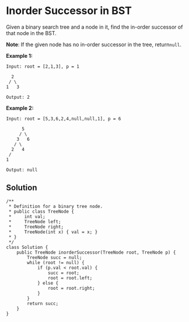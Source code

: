 # Inorder Successor in BST

Given a binary search tree and a node in it, find the in-order successor of that node in the BST.

**Note**: If the given node has no in-order successor in the tree, return`null`.

**Example 1:**

```
Input: root = [2,1,3], p = 1

  2
 / \
1   3

Output: 2
```

**Example 2:**

```
Input: root = [5,3,6,2,4,null,null,1], p = 6

      5
     / \
    3   6
   / \
  2   4
 /   
1

Output: null
```

##  Solution

```
/**
 * Definition for a binary tree node.
 * public class TreeNode {
 *     int val;
 *     TreeNode left;
 *     TreeNode right;
 *     TreeNode(int x) { val = x; }
 * }
 */
class Solution {
    public TreeNode inorderSuccessor(TreeNode root, TreeNode p) {
        TreeNode succ = null;
        while (root != null) {
            if (p.val < root.val) {
                succ = root;
                root = root.left;
            } else {
                root = root.right;
            }
        }
        return succ;
    }
}
```



